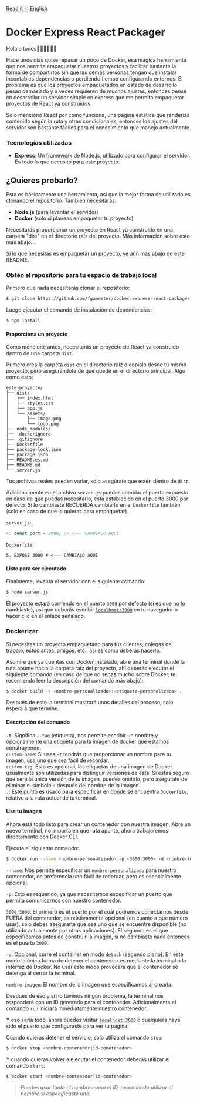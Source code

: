 [Read it in English](README.md)

# Docker Express React Packager

Hola a todos👋🏼👋🏼👋🏼  

Hace unos días quise repasar un poco de Docker, esa mágica herramienta que nos permite empaquetar nuestros proyectos y facilitar bastante la forma de compartirlos sin que las demás personas tengan que instalar incontables dependencias o perdiendo tiempo configurando entornos. El problema es que los proyectos empaquetados en estado de desarrollo pesan demasiado y a veces requieren de muchos ajustes, entonces pensé en desarrollar un servidor simple en express que me permita empaquetar proyectos de React ya construidos.

Solo menciono React por como funciona, una página estática que renderiza contenido según la ruta y otras condicionales, entonces los ajustes del servidor son bastante fáciles para el conocimiento que manejo actualmente.

### Tecnologías utilizadas

- **Express**: Un framework de Node.js, utilizado para configurar el servidor. Es todo lo que necesito para este proyecto.

## ¿Quieres probarlo?

Esta es básicamente una herramienta, así que la mejor forma de utilizarla es clonando el repositorio. También necesitarás:

- **Node.js** (para levantar el servidor)  
- **Docker** (solo si planeas empaquetar tu proyecto)  

Necesitarás proporcionar un proyecto en React ya construido en una carpeta "dist" en el directorio raíz del proyecto. Más información sobre esto más abajo...

Si lo que necesitas es empaquetar un proyecto, ve aún más abajo de este README.

### Obtén el repositorio para tu espacio de trabajo local

Primero que nada necesitarás clonar el repositorio:
```bash
$ git clone https://github.com/fgamester/docker-express-react-packager.git
```
Luego ejecutar el comando de instalación de dependencias:
```bash
$ npm install
```

#### Proporciona un proyecto

Como mencioné antes, necesitarás un proyecto de React ya construido dentro de una carpeta `dist`.  

Primero crea la carpeta `dist` en el directorio raíz o copialo desde tu mismo proyecto, pero asegurándote de que quede en el directorio principal. Algo como esto:

```plaintext
este-proyecto/  
├── dist/  
│   ├── index.html
│   ├── styles.css
│   ├── app.js
│   └── assets/
│       ├── image.png
│       └── logo.png
├── node_modules/
├── .dockerignore
├── .gitignore
├── Dockerfile
├── package-lock.json
├── package.json
├── README.es.md
├── README.md
└── server.js
```

Tus archivos reales pueden variar, solo asegúrate que estén dentro de `dist`.

Adicionalmente en el archivo `server.js` puedes cambiar el puerto expuesto en caso de que puedas necesitarlo, está establecido en el puerto 3000 por defecto. Si lo cambiaste RECUERDA cambiarlo en el `Dockerfile` también (solo en caso de que lo quieras para empaquetar).

`server.js`:
```javascript
4. const port = 3000; // <--- CAMBIALO AQUÍ
```

`Dockerfile`:
```docker
5. EXPOSE 3000 # <--- CAMBIALO AQUÍ
```

#### Listo para ser ejecutado

Finalmente, levanta el servidor con el siguiente comando:
```bash
$ node server.js
```

El proyecto estará corriendo en el puerto `3000` por defecto (si es que no lo cambiaste), así que deberás escribir [`localhost:3000`](http://localhost:3000) en tu navegador o hacer clic en el enlace señalado.

### Dockerizar

Si necesitas un proyecto empaquetado para tus clientes, colegas de trabajo, estudiantes, amigos, etc., así es como deberás hacerlo.

Asumiré que ya cuentas con Docker instalado, abre una terminal donde la ruta apunte hacia la carpeta raíz del proyecto, ahí deberás ejecutar el siguiente comando (en caso de que no sepas mucho sobre Docker, te recomiendo leer la descripción del comando más abajo):

```bash
$ docker build -t <nombre-personalizado>:<etiqueta-personalizada> .
```

Después de esto la terminal mostrará unos detalles del proceso, solo espera a que termine.

#### Descripción del comando

`-t`: Significa `--tag` (etiqueta), nos permite escribir un nombre y opcionalmente una etiqueta para la imagen de docker que estamos construyendo.  
`custom-name`: Si usas `-t` tendrás que proporcionar un nombre para tu imagen, usa uno que sea fácil de recordar.  
`custom-tag`: Esto es opcional, las etiquetas de una imagen de Docker usualmente son utilizadas para distinguir versiones de esta. Si estás seguro que será la única versión de tu imagen, puedes omitirlo, pero asegúrate de eliminar el símbolo `:` después del nombre de la imagen.  
`.`: Este punto es usado para especificar en donde se encuentra `Dockerfile`, relativo a la ruta actual de tu terminal.  

#### Usa tu imagen

Ahora está todo listo para crear un contenedor con nuestra imagen. Abre un nuevo terminal, no importa en que ruta apunte, ahora trabajaremos directamente con Docker CLI.

Ejecuta el siguiente comando:
```bash
$ docker run --name <nombre-personalizado> -p <3000:3000> -d <nombre-imagen>
```
`--name`: Nos permite especificar un `nombre-personalizado` para nuestro contenedor, de preferencia uno fácil de recordar, pero es esencialmente opcional.

`-p`: Esto es requerido, ya que necesitamos especificar un puerto que permita comunicarnos con nuestro contenedor.

`3000:3000`: El primero es el puerto por el cuál podremos conectarnos desde FUERA del contenedor, es relativamente opcional (en cuanto a que número usar), solo debes asegurarte que sea uno que se encuentre disponible (no utilizado actualmente por otras aplicaciones). El segundo es el que especificamos antes de construir la imagen, si no cambiaste nada entonces es el puerto `3000`.

`-d`: Opcional, corre el container en modo `detach` (segundo plano). En este modo la única forma de detener el contenedor es mediante la terminal o la interfaz de Docker. No usar este modo provocará que el contenedor se detenga al cerrar la terminal.

`nombre-imagen`: El nombre de la imagen que especificamos al crearla.

Después de eso y si no tuvimos ningún problema, la terminal nos responderá con un ID generado para el contenedor. Adicionalmente el comando `run` iniciará inmediatamente nuestro contenedor.

Y eso sería todo, ahora puedes visitar [`localhost:3000`](http://localhost:3000) o cualquiera haya sido el puerto que configuraste para ver tu página. 

Cuando quieras detener el servicio, solo utiliza el comando `stop`:
```bash
$ docker stop <nombre-contenedor|id-conetenedor>
```

Y cuando quieras volver a ejecutar el contenedor deberás utilizar el comando `start`:
```bash
$ docker start <nombre-contenedor|id-contenedor>
```

>*Puedes usar tanto el nombre como el ID, recomiendo utilizar el nombre si especificaste uno.*